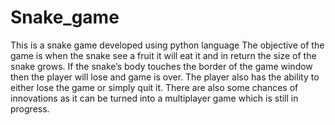 # Snake_game
This is a snake game developed using python language
The objective of the game is when
the snake see a fruit it will eat it and in return the size of the snake grows. If the snake’s
body touches the border of the game window then the player will lose and game is over. The
player also has the ability to either lose the game or simply quit it. There are also some
chances of innovations as it can be turned into a multiplayer game which is still in progress.
